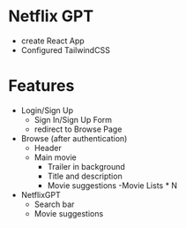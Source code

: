 # Netflix GPT

- create React App
- Configured TailwindCSS

# Features

- Login/Sign Up
  - Sign In/Sign Up Form
  - redirect to Browse Page
- Browse (after authentication)
  - Header
  - Main movie
    - Trailer in background
    - Title and description
    - Movie suggestions
      -Movie Lists \* N
- NetflixGPT
  - Search bar
  - Movie suggestions
